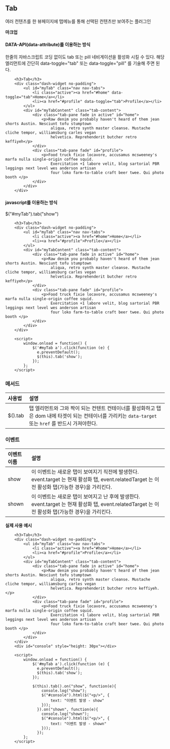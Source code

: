 <!--
layout: 'post'
section: 'Cornerstone Framework'
title: 'Tab'
outline: '여러 컨텐츠를 한 뷰페이지에 탭메뉴를 통해 선택된 컨텐츠만 보여주는 플러그인. data-attribute를 이용하는 방식. 한줄의 자바스크립트 코딩 없이도 tab 또는 pill 네비게이션을 활성화 시킬 수 있다. 해당 엘리먼트에 간단히 data-toggle="tab" 또는 data-toggle="pill" 를 기술해 주면 된다…'
date: '2012-11-16'
tagstr: 'widget'
order: '[4, 3, 8]'
thumbnail: '4.3.08.tab.png'
-->

## Tab
여러 컨텐츠를 한 뷰페이지에 탭메뉴를 통해 선택된 컨텐츠만 보여주는 플러그인

__마크업__

#### DATA-API(data-attribute)를 이용하는 방식

한줄의 자바스크립트 코딩 없이도 tab 또는 pill 네비게이션을 활성화 시킬 수 있다. 해당 엘리먼트에 간단히 data-toggle="tab" 또는 data-toggle="pill" 를 기술해 주면 된다.

``` cm
    <h3>Tab</h3>
    <div class="dash-widget no-padding">
        <ul id="myTab" class="nav nav-tabs">
            <li class="active"><a href="#home" data-toggle="tab">Home</a></li>
            <li><a href="#profile" data-toggle="tab">Profile</a></li>
        </ul>
        <div id="myTabContent" class="tab-content">
            <div class="tab-pane fade in active" id="home">
                <p>Raw denim you probably haven't heard of them jean shorts Austin. Nesciunt tofu stumptown
                    aliqua, retro synth master cleanse. Mustache cliche tempor, williamsburg carles vegan
                    helvetica. Reprehenderit butcher retro keffiyeh</p>
            </div>
            <div class="tab-pane fade" id="profile">
                <p>Food truck fixie locavore, accusamus mcsweeney's marfa nulla single-origin coffee squid.
                    Exercitation +1 labore velit, blog sartorial PBR leggings next level wes anderson artisan
                    four loko farm-to-table craft beer twee. Qui photo booth </p>
            </div>
        </div>
    </div>
```

#### javascript를 이용하는 방식

$("#myTab").tab("show")

``` cm
    <h3>Tab</h3>
    <div class="dash-widget no-padding">
        <ul id="myTab" class="nav nav-tabs">
            <li class="active"><a href="#home">Home</a></li>
            <li><a href="#profile">Profile</a></li>
        </ul>
        <div id="myTabContent" class="tab-content">
            <div class="tab-pane fade in active" id="home">
                <p>Raw denim you probably haven't heard of them jean shorts Austin. Nesciunt tofu stumptown
                    aliqua, retro synth master cleanse. Mustache cliche tempor, williamsburg carles vegan
                    helvetica. Reprehenderit butcher retro keffiyeh</p>
            </div>
            <div class="tab-pane fade" id="profile">
                <p>Food truck fixie locavore, accusamus mcsweeney's marfa nulla single-origin coffee squid.
                    Exercitation +1 labore velit, blog sartorial PBR leggings next level wes anderson artisan
                    four loko farm-to-table craft beer twee. Qui photo booth </p>
            </div>
        </div>
    </div>

	<script>
	    window.onload = function() {
            $('#myTab a').click(function (e) {
              e.preventDefault();
              $(this).tab('show');
            });
        };
	</script>
```

### 메서드

사용법 | 설명
:-- | :--
$().tab | 탭 엘리먼트와 그와 짝이 되는 컨텐트 컨테이너를 활성화하고 탭은 dom 내에 타겟이 되는 컨테이너를 가리키는 `data-target` 또는 `href` 를 반드시 가져야한다.


### 이벤트

이벤트 이름 | 설명
:-- | :--
show | 이 이벤트는 새로운 탭이 보여지기 직전에 발생한다. event.target 는 현재 활성화 탭, event.relatedTarget 는 이전 활성화 탭(가능한 경우)을 가리킨다.
shown | 이 이벤트는 새로운 탭이 보여지고 난 후에 발생한다. event.target 는 현재 활성화 탭, event.relatedTarget 는 이전 활성화 탭(가능한 경우)을 가리킨다.

__실제 사용 예시__

``` cm
    <h3>Tab</h3>
    <div class="dash-widget no-padding">
        <ul id="myTab" class="nav nav-tabs">
            <li class="active"><a href="#home">Home</a></li>
            <li><a href="#profile">Profile</a></li>
        </ul>
        <div id="myTabContent" class="tab-content">
            <div class="tab-pane fade in active" id="home">
                <p>Raw denim you probably haven't heard of them jean shorts Austin. Nesciunt tofu stumptown
                    aliqua, retro synth master cleanse. Mustache cliche tempor, williamsburg carles vegan
                    helvetica. Reprehenderit butcher retro keffiyeh.</p>
            </div>
            <div class="tab-pane fade" id="profile">
                <p>Food truck fixie locavore, accusamus mcsweeney's marfa nulla single-origin coffee squid.
                    Exercitation +1 labore velit, blog sartorial PBR leggings next level wes anderson artisan
                    four loko farm-to-table craft beer twee. Qui photo booth </p>
            </div>
        </div>
    </div>
    <div id="console" style="height: 30px"></div>

	<script>
	    window.onload = function() {
			$('#myTab a').click(function (e) {
              e.preventDefault();
              $(this).tab('show');
            });

            $(this).tab().on("show", function(e){
                console.log("show");
                $("#console").html($("<p/>", {
                    text: "이벤트 발생 - show"
                }));
              }).on("shown", function(e){
                console.log("shown");
                $("#console").html($("<p/>", {
                    text: "이벤트 발생 - shown"
                }));
              });
        };
	</script>
```

<script type="text/javascript">
var $table = $("table");
$table.addClass("table table-bordered");
$table.find("thead tr > th:first-child").addClass("fixed_table");
$table.find("tbody tr > td:first-child").addClass("fixed_table");
</script>